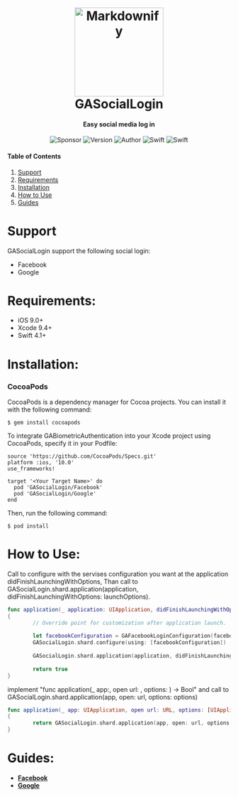 <h1 align="center">
  <a href="https://www.gini-apps.com/"><img src="https://cdn.xplace.com/companyLogo/u/e/uedrxh.png" alt="Markdownify" width="200"></a>
  <br>
  GASocialLogin
  <br>
</h1>

<h4 align="center">Easy social media log in </h4>

<p align="center">
  <img alt="Sponsor" src="https://img.shields.io/badge/sponsor-Gini--Apps-brightgreen.svg">
  <img alt="Version" src="https://img.shields.io/badge/pod-v1.0.0-blue.svg">
  <img alt="Author" src="https://img.shields.io/badge/author-Ido Meirov-yellow.svg">
  <img alt="Swift" src="https://img.shields.io/badge/swift-4.1%2B-orange.svg">
  <img alt="Swift" src="https://img.shields.io/badge/platform-ios-lightgrey.svg">
</p>

#### Table of Contents  
1. [Support](#support) 
2. [Requirements](#requirements)
3. [Installation](#installation)
4. [How to Use](#howToUse)
5. [Guides](#guides) 

<a name="support"/>

# Support

GASocialLogin support the following social login:
* Facebook
* Google

<a name="requirements"/>

# Requirements:
* iOS 9.0+ 
* Xcode 9.4+
* Swift 4.1+

<a name="installation"/>

# Installation:

### CocoaPods
CocoaPods is a dependency manager for Cocoa projects. You can install it with the following command:
```
$ gem install cocoapods
```
To integrate GABiometricAuthentication into your Xcode project using CocoaPods, specify it in your Podfile:
```
source 'https://github.com/CocoaPods/Specs.git'
platform :ios, '10.0'
use_frameworks!

target '<Your Target Name>' do
  pod 'GASocialLogin/Facebook'
  pod 'GASocialLogin/Google'
end
```
Then, run the following command:
```
$ pod install
```
<a name = "howToUse"/>

# How to Use:

Call to configure with the servises configuration you want at the application didFinishLaunchingWithOptions,
Than call to GASocialLogin.shard.application(application, didFinishLaunchingWithOptions: launchOptions).

```swift
func application(_ application: UIApplication, didFinishLaunchingWithOptions launchOptions: [UIApplicationLaunchOptionsKey: Any]?) -> Bool 
{
        // Override point for customization after application launch.
        
        let facebookConfiguration = GAFacebookLoginConfiguration(facebookURLScheme: "facebookURLScheme")
        GASocialLogin.shard.configure(using: [facebookConfiguration])
        
        GASocialLogin.shard.application(application, didFinishLaunchingWithOptions: launchOptions)
        
        return true
}
```

implement "func application(_ app:, open url: , options: ) -> Bool" and call to GASocialLogin.shard.application(app, open: url, options: options)

```swift
func application(_ app: UIApplication, open url: URL, options: [UIApplicationOpenURLOptionsKey : Any] = [:]) -> Bool
{
        return GASocialLogin.shard.application(app, open: url, options: options)
}
```


<a name="guides"/>

# Guides:

* **[Facebook](https://github.com/shay-somech/GASocialLogin/wiki/Facebook)**
* **[Google](https://github.com/shay-somech/GASocialLogin/wiki/Google)**




